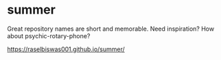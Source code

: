 # summer
Great repository names are short and memorable. Need inspiration? How about psychic-rotary-phone?

https://raselbiswas001.github.io/summer/

